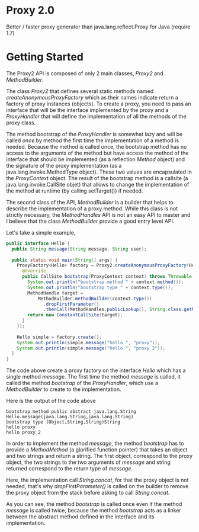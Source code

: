 Proxy 2.0
=========

Better / faster proxy generator than java.lang.reflect.Proxy for Java (require 1.7)


Getting Started
===============

The Proxy2 API is composed of only 2 main classes, *Proxy2* and *MethodBuilder*.

The class *Proxy2* that defines several static methods
named *createAnonymousProxyFactory* which as their names indicate return a factory of proxy instances (objects).
To create a proxy, you need to pass an interface that will be the interface implemented by the proxy
and a *ProxyHandler* that will define the implementation of all the methods of the proxy class.

The method bootstrap of the *ProxyHandler* is somewhat lazy and will be called *once* by method the first time
the implementation of a method is needed.  Because the method is called once, the bootstrap method has no access
to the arguments of the method but have access the method of the interface that should be implemented
(as a reflection *Method* object) and the signature of the proxy implementation (as a java.lang.invoke.MethodType object).
These two values are encapsulated in the *ProxyContext* object.
The result of the bootstrap method is a callsite (a java.lang.invoke.CallSite objet) that allows to change
the implementation of the method at runtime (by calling setTarget()) if needed.

The second class of the API, *MethodBuilder* is a builder that helps to describe the implementation
of a proxy method. While this class is not strictly necessary, the *MethodHandles* API is not
an easy API to master and I believe that the class *MethodBuilder* provide a good entry level API.   

Let's take a simple example, 

```java
public interface Hello {
  public String message(String message, String user);
  
  public static void main(String[] args) {
    ProxyFactory<Hello> factory = Proxy2.createAnonymousProxyFactory(Hello.class, new ProxyHandler.Default() { 
      @Override
      public CallSite bootstrap(ProxyContext context) throws Throwable {
        System.out.println("bootstrap method " + context.method());
        System.out.println("bootstrap type " + context.type());
        MethodHandle target =
            MethodBuilder.methodBuilder(context.type())
              .dropFirstParameter()
              .thenCall(MethodHandles.publicLookup(), String.class.getMethod("concat", String.class));
        return new ConstantCallSite(target);
      }
    });
    
    Hello simple = factory.create();
    System.out.println(simple.message("hello ", "proxy"));
    System.out.println(simple.message("hello ", "proxy 2"));
  }
}
```

The code above create a proxy factory on the interface *Hello* which has a single method *message*.
The first time the method *message* is called, it called the method *bootstrap* of the *ProxyHandler*,
which use a *MethodBuilder* to create to the implementation.

Here is the output of the code above
```
bootstrap method public abstract java.lang.String Hello.message(java.lang.String,java.lang.String)
bootstrap type (Object,String,String)String
hello proxy
hello proxy 2
```

In order to implement the method *message*, the method *bootstrap* has to provide a *MethodMethod*
(a glorified function pointer) that takes an object and two strings and return a string.
The first object, correspond to the proxy object, the two strings to the two arguments of *message*
and string returned correspond to the return type of *message*.

Here, the implementation call *String.concat*, for that the proxy object is not needed,
that's why *dropFirstParameter()* is called on the builder to remove the proxy object from the stack before asking to call *String.concat*.

As you can see, the method *bootstrap* is called once even if the method *message* is called twice,
because the method *bootstrap* acts as a linker between the abstract method defined
in the interface and its implementation. 

